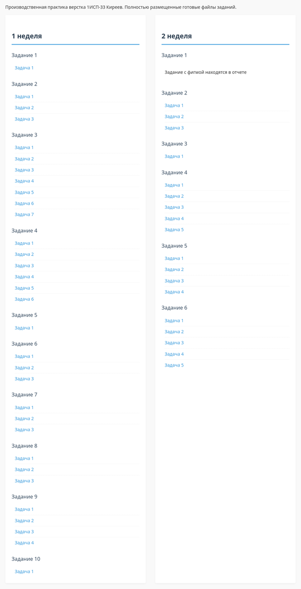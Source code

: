 Производственная практика верстка 1ИСП-33 Киреев.
Полностью размещенные готовые файлы заданий.
<html>
<head>
    <title>Задания по неделям практика</title>
    <style>
        :root {
            --primary-color: #2c3e50;
            --secondary-color: #34495e;
            --accent-color: #3498db;
            --text-color: #333;
            --light-gray: #f5f5f5;
            --border-radius: 4px;
        }
        body {
            font-family: 'Segoe UI', Tahoma, Geneva, Verdana, sans-serif;
            line-height: 1.6;
            color: var(--text-color);
            max-width: 1200px;
            margin: 0 auto;
            padding: 20px;
            background-color: #f9f9f9;
        }
        h2 {
            color: var(--primary-color);
            padding-bottom: 8px;
            border-bottom: 2px solid var(--accent-color);
            margin-top: 30px;
        }
        h3 {
            color: var(--secondary-color);
            margin: 20px 0 10px 0;
            font-weight: 500;
        }
        .weeks-container {
            display: flex;
            gap: 30px;
            flex-wrap: wrap;
        }
        .week {
            flex: 1;
            min-width: 300px;
            background: white;
            padding: 20px;
            border-radius: var(--border-radius);
            box-shadow: 0 2px 5px rgba(0,0,0,0.05);
        }
        .subtasks {
            margin-left: 10px;
        }
        .subtasks div {
            padding: 6px 0;
            border-bottom: 1px dotted #eee;
        }
        .subtasks div:last-child {
            border-bottom: none;
        }
        a {
            color: var(--accent-color);
            text-decoration: none;
            transition: color 0.2s;
        }
        a:hover {
            color: var(--primary-color);
            text-decoration: underline;
        }
        @media (max-width: 768px) {
            .weeks-container {
                flex-direction: column;
                gap: 20px;
            }
            .week {
                min-width: auto;
            }
        }
    </style>
</head>
<body>
    <div class="weeks-container">
        <div class="week">
            <h2>1 неделя</h2>
            <h3>Задание 1</h3>
            <div class="subtasks">
                <div><a href="https://github.com/xiiizwi/praktika_/tree/main/No1">Задача 1</a></div>
            </div>
            <h3>Задание 2</h3>
            <div class="subtasks">
                <div><a href="https://github.com/xiiizwi/praktika_/blob/main/No2/zadanie1.2.1">Задача 1</a></div>
                <div><a href="https://github.com/xiiizwi/praktika_/blob/main/No2/zadanie1.2.2">Задача 2</a></div>
                <div><a href="https://github.com/xiiizwi/praktika_/blob/main/No2/zadanie1.2.3">Задача 3</a></div>
            </div>
            <h3>Задание 3</h3>
            <div class="subtasks">
                <div><a href="https://github.com/xiiizwi/praktika_/blob/main/No3/zadanie1">Задача 1</a></div>
                <div><a href="https://github.com/xiiizwi/praktika_/blob/main/No3/zadanie2">Задача 2</a></div>
                <div><a href="https://github.com/xiiizwi/praktika_/blob/main/No3/zadanie3">Задача 3</a></div>
                <div><a href="https://github.com/xiiizwi/praktika_/blob/main/No3/zadanie4">Задача 4</a></div>
                <div><a href="https://github.com/xiiizwi/praktika_/blob/main/No3/zadanie5">Задача 5</a></div>
                <div><a href="https://github.com/xiiizwi/praktika_/blob/main/No3/zadanie6">Задача 6</a></div>
                <div><a href="https://github.com/xiiizwi/praktika_/blob/main/No3/zadanie7">Задача 7</a></div>
            </div>
            <h3>Задание 4</h3>
            <div class="subtasks">
                <div><a href="https://github.com/xiiizwi/praktika_/blob/main/No4/zadanie1">Задача 1</a></div>
                <div><a href="https://github.com/xiiizwi/praktika_/blob/main/No4/zadanie2">Задача 2</a></div>
                <div><a href="https://github.com/xiiizwi/praktika_/blob/main/No4/zadanie3">Задача 3</a></div>
                <div><a href="https://github.com/xiiizwi/praktika_/blob/main/No4/zadanie4">Задача 4</a></div>
                <div><a href="https://github.com/xiiizwi/praktika_/blob/main/No4/zadanie5">Задача 5</a></div>
                <div><a href="https://github.com/xiiizwi/praktika_/blob/main/No4/zadanie6">Задача 6</a></div>
            </div>
            <h3>Задание 5</h3>
            <div class="subtasks">
                <div><a href="https://github.com/xiiizwi/praktika_/blob/main/No5/zadanie1">Задача 1</a></div>
            </div>
            <h3>Задание 6</h3>
            <div class="subtasks">
                <div><a href="https://github.com/xiiizwi/praktika_/blob/main/No6/zadanie1">Задача 1</a></div>
                <div><a href="https://github.com/xiiizwi/praktika_/blob/main/No6/zadanie2">Задача 2</a></div>
                <div><a href="https://github.com/xiiizwi/praktika_/blob/main/No6/zadanie3">Задача 3</a></div>
            </div>
            <h3>Задание 7</h3>
            <div class="subtasks">
                <div><a href="https://github.com/xiiizwi/praktika_/blob/main/No7/zadanie3">Задача 1</a></div>
                <div><a href="https://github.com/xiiizwi/praktika_/blob/main/No7/zadanie3">Задача 2</a></div>
                <div><a href="https://github.com/xiiizwi/praktika_/blob/main/No7/zadanie3">Задача 3</a></div>
            </div>
            <h3>Задание 8</h3>
            <div class="subtasks">
                <div><a href="https://github.com/xiiizwi/praktika_/blob/main/No8/zadanie1">Задача 1</a></div>
                <div><a href="https://github.com/xiiizwi/praktika_/blob/main/No8/zadanie2">Задача 2</a></div>
                <div><a href="https://github.com/xiiizwi/praktika_/blob/main/No8/zadanie3">Задача 3</a></div>
            </div>
            <h3>Задание 9</h3>
            <div class="subtasks">
                <div><a href="https://github.com/xiiizwi/praktika_/blob/main/No9/zadanie1">Задача 1</a></div>
                <div><a href="https://github.com/xiiizwi/praktika_/blob/main/No9/zadanie2">Задача 2</a></div>
                <div><a href="https://github.com/xiiizwi/praktika_/blob/main/No9/zadanie3">Задача 3</a></div>
                <div><a href="https://github.com/xiiizwi/praktika_/blob/main/No9/zadanie4">Задача 4</a></div>
            </div>
            <h3>Задание 10</h3>
            <div class="subtasks">
                <div><a href="https://github.com/xiiizwi/praktika_/blob/main/N10/zadanie1">Задача 1</a></div>
            </div>
        </div>
        <div class="week">
            <h2>2 неделя</h2>
            <h3>Задание 1</h3>
            <div class="subtasks">
                <div><p>Задание с фигмой находятся в отчете</p></div>
            </div>
            <h3>Задание 2</h3>
            <div class="subtasks">
                <div><a href="https://github.com/xiiizwi/praktika_/blob/main/Week2/No2/zadanie1">Задача 1</a></div>
                <div><a href="https://github.com/xiiizwi/praktika_/blob/main/Week2/No2/zadanie2">Задача 2</a></div>
                <div><a href="https://github.com/xiiizwi/praktika_/blob/main/Week2/No2/zadanie3">Задача 3</a></div>
            </div>
            <h3>Задание 3</h3>
            <div class="subtasks">
                <div><a href="https://github.com/xiiizwi/praktika_/blob/main/Week2/No3/zadanie1">Задача 1</a></div>
            </div>
            <h3>Задание 4</h3>
            <div class="subtasks">
                <div><a href="https://github.com/xiiizwi/praktika_/blob/main/Week2/No4/zadanie1">Задача 1</a></div>
                <div><a href="https://github.com/xiiizwi/praktika_/blob/main/Week2/No4/zadanie2">Задача 2</a></div>
                <div><a href="https://github.com/xiiizwi/praktika_/blob/main/Week2/No4/zadanie3">Задача 3</a></div>
                <div><a href="https://github.com/xiiizwi/praktika_/blob/main/Week2/No4/zadanie4">Задача 4</a></div>
                <div><a href="https://github.com/xiiizwi/praktika_/blob/main/Week2/No4/zadanie5">Задача 5</a></div>
            </div>
            <h3>Задание 5</h3>
            <div class="subtasks">
                <div><a href="https://github.com/xiiizwi/praktika_/blob/main/Week2/No5/zadanie1">Задача 1</a></div>
                <div><a href="https://github.com/xiiizwi/praktika_/blob/main/Week2/No5/zadanie2">Задача 2</a></div>
                <div><a href="https://github.com/xiiizwi/praktika_/blob/main/Week2/No5/zadanie3">Задача 3</a></div>
                <div><a href="https://github.com/xiiizwi/praktika_/blob/main/Week2/No5/zadanie4">Задача 4</a></div>
            </div>
            <h3>Задание 6</h3>
            <div class="subtasks">
                <div><a href="https://github.com/xiiizwi/praktika_/blob/main/Week2/No6/zadanie1">Задача 1</a></div>
                <div><a href="https://github.com/xiiizwi/praktika_/blob/main/Week2/No6/zadanie2">Задача 2</a></div>
                <div><a href="https://github.com/xiiizwi/praktika_/blob/main/Week2/No6/zadanie3">Задача 3</a></div>
                <div><a href="https://github.com/xiiizwi/praktika_/blob/main/Week2/No6/zadanie4">Задача 4</a></div>
                <div><a href="https://github.com/xiiizwi/praktika_/blob/main/Week2/No6/zadanie5">Задача 5</a></div>
            </div>
        </div>
</body>
</html>

